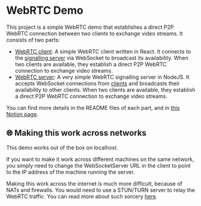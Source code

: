 # WebRTC Demo

This project is a simple WebRTC demo that establishes a direct P2P WebRTC connection between two clients to exchange video streams. It consists of two parts:

- [WebRTC client](client/): A simple WebRTC client written in React. It connects to the [signalling server](server/) via WebSocket to broadcast its availability. When two clients are available, they establish a direct P2P WebRTC connection to exchange video streams.
- [WebRTC server](server/): A very simple WebRTC signalling server in NodeJS. It accepts WebSocket connections from [clients](client/) and broadcasts their availability to other clients. When two clients are available, they establish a direct P2P WebRTC connection to exchange video streams.

You can find more details in the README files of each part, and in [this Notion page](https://www.notion.so/bendingspoons/WebRTC-07cb99c4a579450dbe441db77ac434b4?pvs=4).

## 🌐 Making this work across networks

This demo works out of the box on localhost.

If you want to make it work across different machines on the same network, you simply need to change the WebSocketServer URL in the client to point to the IP address of the machine running the server.

Making this work across the internet is much more difficult, because of NATs and firewalls. You would need to use a STUN/TURN server to relay the WebRTC traffic. You can read more about such sorcery [here](https://temasys.io/guides/developers/webrtc-ice-sorcery/).
